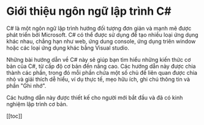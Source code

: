 # Giới thiệu ngôn ngữ lập trình C#

C# là một ngôn ngữ lập trình hướng đối tượng đơn giản và mạnh mẽ được phát triển bởi Microsoft. C# có thể được sử dụng để tạo nhiều loại ứng dụng khác nhau, chẳng hạn như web, ứng dung console, ứng dụng triên window hoặc các loại ứng dụng khác bằng Visual studio.

Những bài hướng dẫn về C# này sẽ giúp bạn tìm hiểu những kiến thức cơ bản của C#, từ cấp độ cơ bản đến nâng cao. Các hướng dẫn này được chia thành các phần, trong đó mỗi phần chứa một số chủ đề liên quan được chia nhỏ và giải thích dễ hiểu, ví dụ thực tế, mẹo hữu ích, ghi chú thông tin và phần "Ghi nhớ".

Các hướng dẫn này được thiết kế cho người mới bắt đầu và đã có kinh nghiệm lập trình cơ bản.

[[toc]]